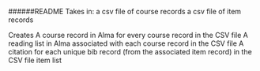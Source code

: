 ######README
Takes in: 
	a csv file of course records 
	a csv file of item records

Creates
  A course record in Alma for every course record in the CSV file
  A reading list in Alma associated with each course record in the CSV file
  A citation for each unique bib record (from the associated item record) in the CSV file item list
  

